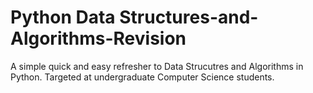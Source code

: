 # Python Data Structures-and-Algorithms-Revision
 A simple quick and easy refresher to Data Strucutres and Algorithms in Python. Targeted at undergraduate Computer Science students.
